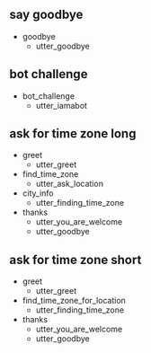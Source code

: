 
## say goodbye
* goodbye
  - utter_goodbye

## bot challenge
* bot_challenge
  - utter_iamabot
 
## ask for time zone long
* greet
    - utter_greet
* find_time_zone
    - utter_ask_location
* city_info
    - utter_finding_time_zone
* thanks
    - utter_you_are_welcome
    - utter_goodbye
    

## ask for time zone short
* greet
    - utter_greet
* find_time_zone_for_location
    - utter_finding_time_zone
* thanks
    - utter_you_are_welcome
    - utter_goodbye